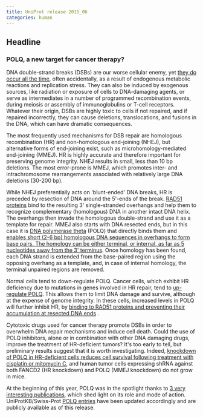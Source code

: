 ```yaml
---
title: UniProt release 2015_06
categories: human
---
```


## Headline

### POLQ, a new target for cancer therapy?

DNA double-strand breaks (DSBs) are our worse cellular enemy, yet [they do occur all the time](http://www.ncbi.nlm.nih.gov/pubmed/25104768), often accidentally, as a result of endogenous metabolic reactions and replication stress. They can also be induced by exogenous sources, like radiation or exposure of cells to DNA-damaging agents, or serve as intermediates in a number of programmed recombination events, during meiosis or assembly of immunoglobulins or T-cell receptors. Whatever their origin, DSBs are highly toxic to cells if not repaired, and if repaired incorrectly, they can cause deletions, translocations, and fusions in the DNA, which can have dramatic consequences.

The most frequently used mechanisms for DSB repair are homologous recombination (HR) and non-homologous end-joining (NHEJ), but alternative forms of end-joining exist, such as microhomology-mediated end-joining (MMEJ). HR is highly accurate and therefore important for preserving genome integrity. NHEJ results in small, less than 10 bp deletions. The most error-prone is MMEJ, which promotes inter- and intrachromosome rearrangements associated with relatively large DNA deletions (30-200 bp).

While NHEJ preferentially acts on 'blunt-ended' DNA breaks, HR is preceded by resection of DNA around the 5'-ends of the break. [RAD51 proteins](http://www.uniprot.org/uniprot/?query=(gene:rad51+OR+gene:rad51B+OR+gene:rad51C+OR+gene:rad51D)+AND+organism:%22Homo+sapiens+%28Human%29+%5B9606%5D%22+AND+reviewed:yes) bind to the resulting 3' single-stranded overhangs and help them to recognize complementary (homologous) DNA in another intact DNA helix. The overhangs then invade the homologous double-strand and use it as a template for repair. MMEJ also starts with DNA resected ends, but in this case it is [DNA polymerase theta](http://www.uniprot.org/uniprot/?query=gene:polq+AND+reviewed:yes) (POLQ) that directly binds them and [enables short (2-6 bp) homologous DNA sequences in overhangs to form base pairs. The homology can be either terminal, or internal, as far as 5 nucleotides away from the 3' terminus](http://www.ncbi.nlm.nih.gov/pubmed/25643323). Once homology has been found, each DNA strand is extended from the base-paired region using the opposing overhang as a template, and, in case of internal homology, the terminal unpaired regions are removed.

Normal cells tend to down-regulate POLQ. Cancer cells, which exhibit HR deficiency due to mutations in genes involved in HR repair, tend to [up-regulate POLQ](http://www.ncbi.nlm.nih.gov/pubmed/25642963,14735462,20700469,20624954). This allows them to limit DNA damage and survive, although at the expense of genome integrity. In these cells, increased levels in POLQ will further inhibit HR, by [binding to RAD51 proteins and preventing their accumulation at resected DNA ends](http://www.ncbi.nlm.nih.gov/pubmed/25642963,25642960) .

Cytotoxic drugs used for cancer therapy promote DSBs in order to overwhelm DNA repair mechanisms and induce cell death. Could the use of POLQ inhibitors, alone or in combination with other DNA damaging drugs, improve the treatment of HR-deficient tumors? It's too early to tell, but preliminary results suggest that it is worth investigating. Indeed, [knockdown of POLQ in HR-deficient cells reduces cell survival following treatment with cisplatin or mitomycin C](http://www.ncbi.nlm.nih.gov/pubmed/25642963), and human tumor cells expressing shRNA against both FANCD2 (HR knockdown) and POLQ (MMEJ knockdown) do not grow in mice.

At the beginning of this year, POLQ was in the spotlight thanks to [3 very interesting publications](http://www.ncbi.nlm.nih.gov/pubmed/25643323,25642963,25642960), which shed light on its role and mode of action. UniProtKB/Swiss-Prot [POLQ entries](http://www.uniprot.org/uniprot/?query=gene:polq+AND+reviewed:yes) have been updated accordingly and are publicly available as of this release.
